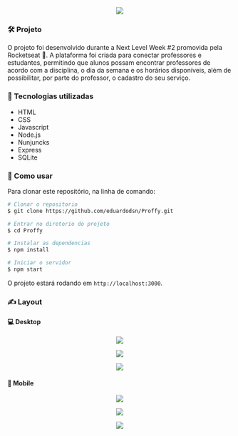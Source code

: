 <p align="center">
  <img src="https://i.imgur.com/mC5O3kl.png" />
</p>

### 🛠️ Projeto
O projeto foi desenvolvido durante a Next Level Week #2 promovida pela Rocketseat 🚀. A plataforma foi criada para conectar professores e estudantes, permitindo que alunos possam encontrar professores de acordo com a disciplina, o dia da semana e os horários disponíveis, além de possibilitar, por parte do professor, o cadastro do seu serviço.

### 🚀 Tecnologias utilizadas

- HTML
- CSS
- Javascript
- Node.js
- Nunjuncks
- Express
- SQLite

### 📝 Como usar

Para clonar este repositório, na linha de comando:
```bash
# Clonar o repositorio
$ git clone https://github.com/eduardodsn/Proffy.git

# Entrar no diretorio do projeto
$ cd Proffy

# Instalar as dependencias
$ npm install

# Iniciar o servidor
$ npm start
```
O projeto estará rodando em `http://localhost:3000`.

### ✍️️ Layout

#### 💻 Desktop

<p align="center">
  <img src="https://i.imgur.com/0pjPjQV.png" />
</p>

<p align="center">
  <img src="https://i.imgur.com/M4j4wCG.png" />
</p>

<p align="center">
  <img src="https://i.imgur.com/uDO47Ef.png" />
</p>

#### 📱 Mobile

<p align="center">
  <img src="https://i.imgur.com/9fn687w.png" />
</p>

<p align="center">
  <img src="https://i.imgur.com/Hwpzppn.png" />
</p>

<p align="center">
  <img src="https://i.imgur.com/QHuHqCY.png" />
</p>